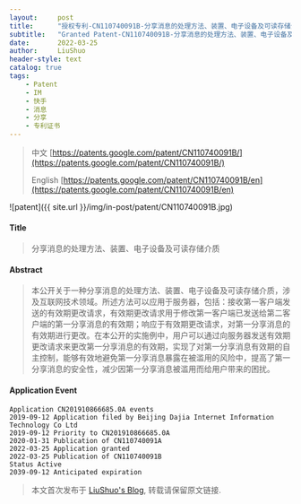 ```yaml
---
layout:     post
title:      "授权专利-CN110740091B-分享消息的处理方法、装置、电子设备及可读存储介质"
subtitle:   "Granted Patent-CN110740091B-分享消息的处理方法、装置、电子设备及可读存储介质"
date:       2022-03-25
author:     LiuShuo
header-style: text
catalog: true
tags:
    - Patent
    - IM
    - 快手
    - 消息
    - 分享
    - 专利证书
---
```

> 中文 [https://patents.google.com/patent/CN110740091B/](https://patents.google.com/patent/CN110740091B/)
>
> English [https://patents.google.com/patent/CN110740091B/en](https://patents.google.com/patent/CN110740091B/en)

![patent]({{ site.url }}/img/in-post/patent/CN110740091B.jpg)
#### Title
> 分享消息的处理方法、装置、电子设备及可读存储介质









#### Abstract
> 本公开关于一种分享消息的处理方法、装置、电子设备及可读存储介质，涉及互联网技术领域。所述方法可以应用于服务器，包括：接收第一客户端发送的有效期更改请求，有效期更改请求用于修改第一客户端已发送给第二客户端的第一分享消息的有效期；响应于有效期更改请求，对第一分享消息的有效期进行更改。在本公开的实施例中，用户可以通过向服务器发送有效期更改请求来更改第一分享消息的有效期，实现了对第一分享消息有效期的自主控制，能够有效地避免第一分享消息暴露在被滥用的风险中，提高了第一分享消息的安全性，减少因第一分享消息被滥用而给用户带来的困扰。









#### Application Event
```
Application CN201910866685.0A events 
2019-09-12 Application filed by Beijing Dajia Internet Information Technology Co Ltd
2019-09-12 Priority to CN201910866685.0A
2020-01-31 Publication of CN110740091A
2022-03-25 Application granted
2022-03-25 Publication of CN110740091B
Status Active
2039-09-12 Anticipated expiration
```
> 本文首次发布于 [LiuShuo's Blog](https://liushuo.me), 
转载请保留原文链接.
